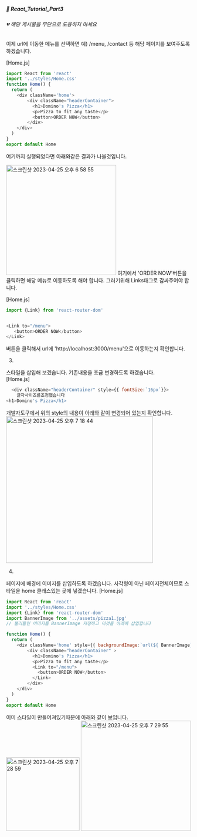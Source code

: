 ##### :cactus: React_Tutorial_Part3


###### 💔 해당 게시물을 무단으로 도용하지 마세요   

이제 url에 이동한 메뉴를 선택하면 예) /menu, /contact 등 해당 페이지를 보여주도록 하겠습니다. 

[Home.js]  
```js
import React from 'react'
import '../styles/Home.css'
function Home() {
  return (
    <div className='home'>
        <div className="headerContainer">
          <h1>Domino's Pizza</h1>
          <p>Pizza to fit any taste</p>
          <button>ORDER NOW</button>
        </div>
    </div>
  )
}
export default Home
```  
여기까지 실행되었다면 아래와같은 결과가 나올것입니다. 

<img width="300" alt="스크린샷 2023-04-25 오후 6 58 55" src="https://user-images.githubusercontent.com/48478079/234242951-ddd11210-b68c-457d-8664-c448eae89ab3.png">   
여기에서 'ORDER NOW'버튼을 클릭하면 해당 메뉴로 이동하도록 해야 합니다. 그러기위해 Links태그로 감싸주어야 합니다.  


[Home.js]  
```js
import {Link} from 'react-router-dom'  


<Link to="/menu"> 
   <button>ORDER NOW</button>
</Link>
```
버튼을 클릭해서  url에 'http://localhost:3000/menu'으로 이동하는지 확인합니다.  

3. 
스타일을 삽입해 보겠습니다. 기존내용을 조금 변경하도록 하겠습니다.   
[Home.js]   
```js
  <div className="headerContainer" style={{ fontSize:`16px`}}>
    글자사이즈를조정했습니다
<h1>Domino's Pizza</h1>

```  
개발자도구에서  위의 style의 내용이 아래와 같이 변경되어 있는지 확인합니다. 
<img width="400" alt="스크린샷 2023-04-25 오후 7 18 44" src="https://user-images.githubusercontent.com/48478079/234248018-62393380-390f-4bbb-b437-56dede4ecdf3.png">

4.
페이지에 배경에 이미지를 삽입하도록 하겠습니다. 사각형이 아닌 페이지전체이므로 스타일을 home 클래스있는 곳에 넣겠습니다. 
[Home.js]
```js
import React from 'react'
import '../styles/Home.css'
import {Link} from 'react-router-dom'
import BannerImage from '../assets/pizza1.jpg' 
// 불러들인 이미지를 BannerImage 지정하고 이것을 아래에 삽입합니다

function Home() {
  return (
    <div className='home' style={{ backgroundImage:`url(${ BannerImage})`}}>
        <div className="headerContainer" >
          <h1>Domino's Pizza</h1>
          <p>Pizza to fit any taste</p>
          <Link to="/menu"> 
            <button>ORDER NOW</button>
          </Link>
        </div>
    </div>
  )
}
export default Home
```   
이미 스타일이 만들어져있기때문에 아래와 같이 보입니다.  
<img width="200" alt="스크린샷 2023-04-25 오후 7 28 59" src="https://user-images.githubusercontent.com/48478079/234250224-0fb2b9b7-9732-4c0d-80e5-d993afe29c6e.png"> <img width="300" alt="스크린샷 2023-04-25 오후 7 29 55" src="https://user-images.githubusercontent.com/48478079/234250470-5ba7334d-3701-4704-9abc-ca6e9ee76534.png">








